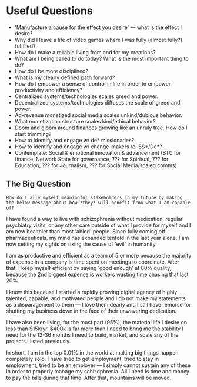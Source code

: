 # Useful Questions

* 'Manufacture a cause for the effect you desire' — what is the effect I desire?
* Why did I leave a life of video games where I was fully (almost fully?) fulfilled?
* How do I make a reliable living from and for my creations?
* What am I being called to do today? What is the most important thing to do?
* How do I be more disciplined?
* What is my clearly defined path forward?
* How do I empower a sense of control in life in order to empower productivity and efficiency?
* Centralized systems/technologies scales greed and power.
* Decentralized systems/technologies diffuses the scale of greed and power.
* Ad-revenue monetized social media scales unkind/dubious behavior.
* What monetization structure scales kind/ethical behavior?
* Doom and gloom around finances growing like an unruly tree. How do I start trimming?
* How to identify and engage w/ de* missionaries?
* How to identify and engage w/ change-makers re: SS*/De*?
* Contemplate: Social & emotional innovation & advancement (BTC for finance, Network State for governance, ??? for Spiritual, ??? for Education, ??? for Journalism, ??? for Social Media/scaled comms)

## The Big Question
```
How do I ally myself meaningful stakeholders in my future by making the below message about how *they* will benefit from what I am capable of?
```
I have found a way to live with schizophrenia without medication, regular psychiatry visits, or any other care outside of what I provide for myself and I am now healthier than most 'abled' people. Since fully coming off pharmaceuticals, my mind has expanded tenfold in the last year alone. I am now setting my sights on fixing the cause of 'evil' in humanity.

I am as productive and efficient as a team of 5 or more because the majority of expense in a company is time spent on meetings to coordinate. After that, I keep myself efficient by saying 'good enough' at 80% quality, because the 2nd biggest expense is workers wasting time chasing that last 20%.

I know this because I started a rapidly growing digital agency of highly talented, capable, and motivated people and I do not make my statements as a disparagement to them — I love them dearly and I still have remorse for shutting my business down in the face of their unwavering dedication.

I have also been living, for the most part (95%), the material life I desire on less than $15k/yr. $400k is far more than I need to bring me the stability I need for the 12-36 months I need to build, market, and scale any of the projects I listed previously.

In short, I am in the top 0.01% in the world at making big things happen completely solo. I have tried to get employment, tried to stay in employment, tried to be an employer — I simply cannot sustain any of these in order to properly manage my schizophrenia. All I need is time and money to pay the bills during that time. After that, mountains will be moved.

